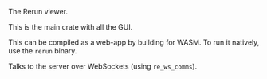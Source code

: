 The Rerun viewer.

This is the main crate with all the GUI.

This can be compiled as a web-app by building for WASM. To run it natively, use the `rerun` binary.

Talks to the server over WebSockets (using `re_ws_comms`).
